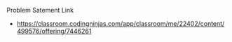 Problem Satement Link 
  - https://classroom.codingninjas.com/app/classroom/me/22402/content/499576/offering/7446261